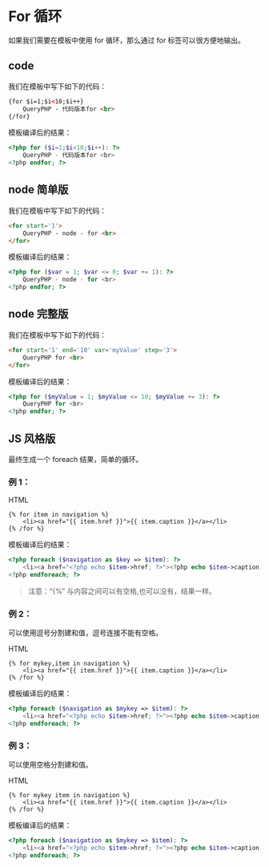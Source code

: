 # For 循环

如果我们需要在模板中使用 for 循环，那么通过 for 标签可以很方便地输出。

## code

我们在模板中写下如下的代码：

``` html
{for $i=1;$i<10;$i++}
    QueryPHP - 代码版本for <br>
{/for}
```

模板编译后的结果：

``` php
<?php for ($i=1;$i<10;$i++): ?>
    QueryPHP - 代码版本for <br>
<?php endfor; ?>
```

## node 简单版

我们在模板中写下如下的代码：

``` html
<for start='1'>
    QueryPHP - node - for <br>   
</for>
```

模板编译后的结果：

``` php
<?php for ($var = 1; $var <= 0; $var += 1): ?>
    QueryPHP - node - for <br>
<?php endfor; ?>
```

## node 完整版

我们在模板中写下如下的代码：

``` html
<for start='1' end='10' var='myValue' step='3'>   
    QueryPHP for <br>   
</for>
```

模板编译后的结果：

``` php
<?php for ($myValue = 1; $myValue <= 10; $myValue += 3): ?>
    QueryPHP for <br>
<?php endfor; ?>
```

## JS 风格版

最终生成一个 foreach 结果，简单的循环。

### 例 1：

HTML

```
{% for item in navigation %}
    <li><a href="{{ item.href }}">{{ item.caption }}</a></li>
{% /for %}
```

模板编译后的结果：

``` php
<?php foreach ($navigation as $key => $item): ?>
    <li><a href="<?php echo $item->href; ?>"><?php echo $item->caption; ?></a></li>
<?php endforeach; ?>
```

> 注意：“{%” 与内容之间可以有空格,也可以没有，结果一样。

### 例 2：

可以使用逗号分割建和值，逗号连接不能有空格。

HTML

```
{% for mykey,item in navigation %}
    <li><a href="{{ item.href }}">{{ item.caption }}</a></li>
{% /for %}
```

模板编译后的结果：

``` php
<?php foreach ($navigation as $mykey => $item): ?>
    <li><a href="<?php echo $item->href; ?>"><?php echo $item->caption; ?></a></li>
<?php endforeach; ?>
```

### 例 3：

可以使用空格分割建和值。

HTML

```
{% for mykey item in navigation %}
    <li><a href="{{ item.href }}">{{ item.caption }}</a></li>
{% /for %}
```

模板编译后的结果：

``` php
<?php foreach ($navigation as $mykey => $item): ?>
    <li><a href="<?php echo $item->href; ?>"><?php echo $item->caption; ?></a></li>
<?php endforeach; ?>
```
